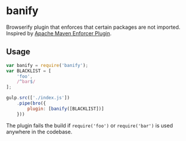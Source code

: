 # banify

Browserify plugin that enforces that certain packages are not imported. Inspired by [Apache Maven Enforcer Plugin](http://maven.apache.org/enforcer/enforcer-rules/bannedDependencies.html).

## Usage

```js
var banify = require('banify');
var BLACKLIST = [
    'foo',
    /^bar$/
];

gulp.src(['./index.js'])
    .pipe(bro({
        plugin: [banify([BLACKLIST])]
    }))
```

The plugin fails the build if `require('foo')` or `require('bar')` is used anywhere in the codebase.

